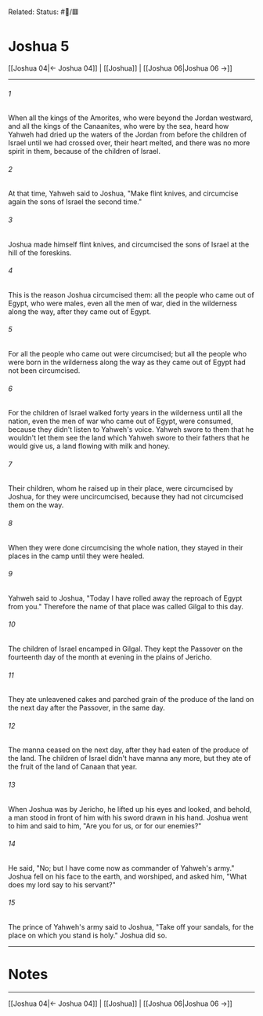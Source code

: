Related:
Status: #📖/🟥
# Joshua 5

[[Joshua 04|← Joshua 04]] | [[Joshua]] | [[Joshua 06|Joshua 06 →]]
***



###### 1 
When all the kings of the Amorites, who were beyond the Jordan westward, and all the kings of the Canaanites, who were by the sea, heard how Yahweh had dried up the waters of the Jordan from before the children of Israel until we had crossed over, their heart melted, and there was no more spirit in them, because of the children of Israel. 

###### 2 
At that time, Yahweh said to Joshua, "Make flint knives, and circumcise again the sons of Israel the second time." 

###### 3 
Joshua made himself flint knives, and circumcised the sons of Israel at the hill of the foreskins. 

###### 4 
This is the reason Joshua circumcised them: all the people who came out of Egypt, who were males, even all the men of war, died in the wilderness along the way, after they came out of Egypt. 

###### 5 
For all the people who came out were circumcised; but all the people who were born in the wilderness along the way as they came out of Egypt had not been circumcised. 

###### 6 
For the children of Israel walked forty years in the wilderness until all the nation, even the men of war who came out of Egypt, were consumed, because they didn't listen to Yahweh's voice. Yahweh swore to them that he wouldn't let them see the land which Yahweh swore to their fathers that he would give us, a land flowing with milk and honey. 

###### 7 
Their children, whom he raised up in their place, were circumcised by Joshua, for they were uncircumcised, because they had not circumcised them on the way. 

###### 8 
When they were done circumcising the whole nation, they stayed in their places in the camp until they were healed. 

###### 9 
Yahweh said to Joshua, "Today I have rolled away the reproach of Egypt from you." Therefore the name of that place was called Gilgal to this day. 

###### 10 
The children of Israel encamped in Gilgal. They kept the Passover on the fourteenth day of the month at evening in the plains of Jericho. 

###### 11 
They ate unleavened cakes and parched grain of the produce of the land on the next day after the Passover, in the same day. 

###### 12 
The manna ceased on the next day, after they had eaten of the produce of the land. The children of Israel didn't have manna any more, but they ate of the fruit of the land of Canaan that year. 

###### 13 
When Joshua was by Jericho, he lifted up his eyes and looked, and behold, a man stood in front of him with his sword drawn in his hand. Joshua went to him and said to him, "Are you for us, or for our enemies?" 

###### 14 
He said, "No; but I have come now as commander of Yahweh's army." Joshua fell on his face to the earth, and worshiped, and asked him, "What does my lord say to his servant?" 

###### 15 
The prince of Yahweh's army said to Joshua, "Take off your sandals, for the place on which you stand is holy." Joshua did so.

---
# Notes


***
[[Joshua 04|← Joshua 04]] | [[Joshua]] | [[Joshua 06|Joshua 06 →]]
